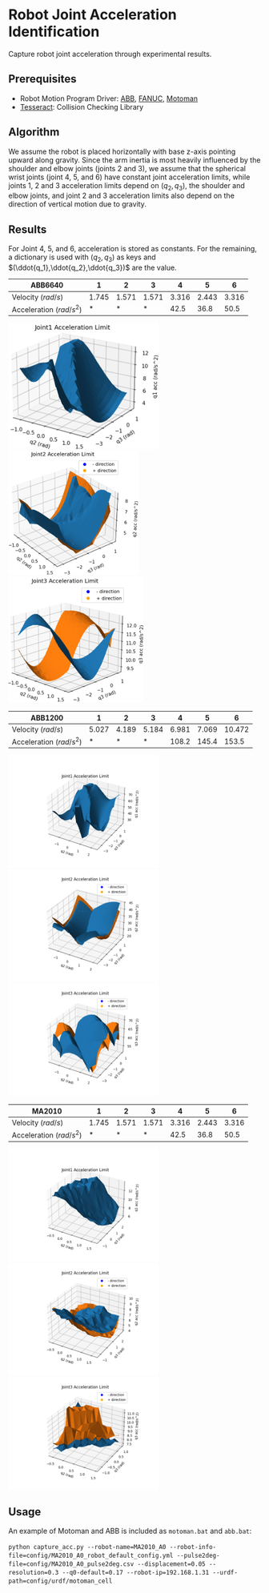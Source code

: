 # Robot Joint Acceleration Identification
Capture robot joint acceleration through experimental results.

## Prerequisites
* Robot Motion Program Driver: [ABB](https://github.com/rpiRobotics/abb_motion_program_exec), [FANUC](https://github.com/eric565648/fanuc_motion_program_exec), [Motoman](https://github.com/hehonglu123/dx200_motion_progam_exec)
* [Tesseract](https://github.com/tesseract-robotics/tesseract): Collision Checking Library

## Algorithm

We assume the robot is placed horizontally with base z-axis pointing upward along gravity. Since the arm inertia is most heavily influenced by the shoulder and elbow joints (joints 2 and 3), 
we assume that the spherical wrist joints (joint 4, 5, and 6) have constant joint acceleration limits, while joints 1, 2 and 3 acceleration limits depend on $(q_2,q_3)$, 
the shoulder and elbow joints, and joint 2 and 3 acceleration limits also depend on the direction of vertical motion due to gravity. 

## Results
For Joint 4, 5, and 6, acceleration is stored as constants. For the remaining, a dictionary is used with $(q_2,q_3)$ as keys and $(\ddot{q_1},\ddot{q_2},\ddot{q_3})$ are the value.

| ABB6640                 | 1     | 2     | 3     | 4     | 5     | 6     |
|-------------------------|-------|-------|-------|-------|-------|-------|
| Velocity ($rad/s$)      | 1.745 | 1.571 | 1.571 | 3.316 | 2.443 | 3.316 |
| Acceleration ($rad/s^2$)| *     | *     | *     | 42.5  | 36.8  | 50.5  |

<img src="results/abb/abb6640/j1_acc.png" alt="Alt Text" width="300" height="auto">
<img src="results/abb/abb6640/j2_acc.png" alt="Alt Text" width="260" height="auto">
<img src="results/abb/abb6640/j3_acc.png" alt="Alt Text" width="270" height="auto">

| ABB1200                 | 1     | 2     | 3     | 4     | 5     | 6     |
|-------------------------|-------|-------|-------|-------|-------|-------|
| Velocity ($rad/s$)      | 5.027 | 4.189 | 5.184 | 6.981 | 7.069 | 10.472|
| Acceleration ($rad/s^2$)| *     | *     | *     | 108.2 | 145.4 | 153.5 |

<img src="results/abb/abb1200/j1_acc.png" alt="Alt Text" width="300" height="auto">
<img src="results/abb/abb1200/j2_acc.png" alt="Alt Text" width="300" height="auto">
<img src="results/abb/abb1200/j3_acc.png" alt="Alt Text" width="300" height="auto">

| MA2010                  | 1     | 2     | 3     | 4     | 5     | 6     |
|-------------------------|-------|-------|-------|-------|-------|-------|
| Velocity ($rad/s$)      | 1.745 | 1.571 | 1.571 | 3.316 | 2.443 | 3.316 |
| Acceleration ($rad/s^2$)| *     | *     | *     | 42.5  | 36.8  | 50.5  |

<img src="results/motoman/ma2010/j1_acc.png" alt="Alt Text" width="300" height="auto">
<img src="results/motoman/ma2010/j2_acc.png" alt="Alt Text" width="300" height="auto">
<img src="results/motoman/ma2010/j3_acc.png" alt="Alt Text" width="300" height="auto">

## Usage
An example of Motoman and ABB is included as `motoman.bat` and `abb.bat`:

`python capture_acc.py --robot-name=MA2010_A0 --robot-info-file=config/MA2010_A0_robot_default_config.yml --pulse2deg-file=config/MA2010_A0_pulse2deg.csv --displacement=0.05 --resolution=0.3 --q0-default=0.17 --robot-ip=192.168.1.31 --urdf-path=config/urdf/motoman_cell`
